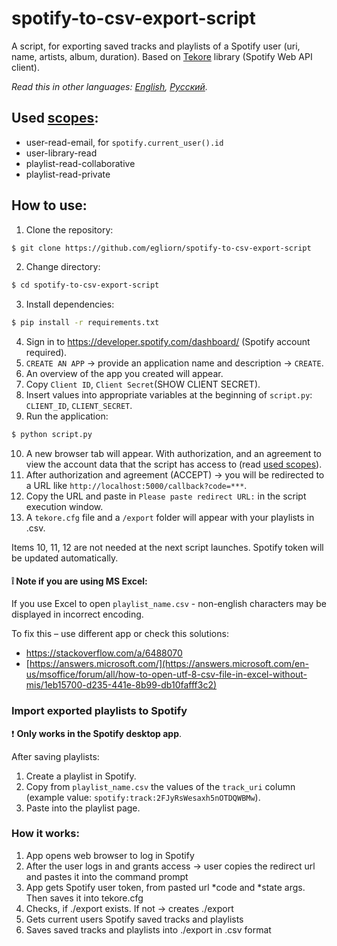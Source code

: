 # spotify-to-csv-export-script
A script, for exporting saved tracks and playlists of a Spotify user (uri, name, artists, album, duration).
Based on [Tekore](https://github.com/felix-hilden/tekore) library (Spotify Web API client).

*Read this in other languages: [English](README.md), [Русский](README.ru.md).*

## Used [scopes](https://developer.spotify.com/documentation/general/guides/authorization/scopes/):
- user-read-email, for ```spotify.current_user().id```
- user-library-read 
- playlist-read-collaborative 
- playlist-read-private

## How to use:
1. Clone the repository:
~~~bash
$ git clone https://github.com/egliorn/spotify-to-csv-export-script
~~~
2. Change directory:
~~~bash
$ cd spotify-to-csv-export-script
~~~
3. Install dependencies:
~~~bash
$ pip install -r requirements.txt
~~~
4. Sign in to https://developer.spotify.com/dashboard/ (Spotify account required).
5. `CREATE AN APP` -> provide an application name and description -> `CREATE`.
6. An overview of the app you created will appear.
7. Copy `Client ID`, `Client Secret`(SHOW CLIENT SECRET).
8. Insert values into appropriate variables at the beginning of `script.py`: `CLIENT_ID`, `CLIENT_SECRET`.
9. Run the application:
~~~bash
$ python script.py
~~~
10. A new browser tab will appear. With authorization, and an agreement to view the account data that the script has access to (read [used scopes](#spotify-to-csv-export-script)).
11. After authorization and agreement (ACCEPT) -> you will be redirected to a URL like `http://localhost:5000/callback?code=***`.
12. Copy the URL and paste in `Please paste redirect URL:` in the script execution window.
13. A `tekore.cfg` file and a `/export` folder will appear with your playlists in .csv.

Items 10, 11, 12 are not needed at the next script launches. Spotify token will be updated automatically.

#### :grey_exclamation: Note if you are using MS Excel:
If you use Excel to open `playlist_name.csv` - non-english characters may be displayed in incorrect encoding.

To fix this – use different app or check this solutions:
- https://stackoverflow.com/a/6488070
- [https://answers.microsoft.com/](https://answers.microsoft.com/en-us/msoffice/forum/all/how-to-open-utf-8-csv-file-in-excel-without-mis/1eb15700-d235-441e-8b99-db10fafff3c2)

### Import exported playlists to Spotify
:exclamation: **Only works in the Spotify desktop app**.

After saving playlists:
1. Create a playlist in Spotify.
2. Copy from `playlist_name.csv` the values of the `track_uri` column
(example value: `spotify:track:2FJyRsWesaxh5nOTDQWBMw`).
3. Paste into the playlist page.

### How it works:
1. App opens web browser to log in Spotify
2. After the user logs in and grants access -> user copies the redirect url and pastes it into the command prompt
3. App gets Spotify user token, from pasted url *code and *state args. Then saves it into tekore.cfg
4. Checks, if ./export exists. If not -> creates ./export
5. Gets current users Spotify saved tracks and playlists
6. Saves saved tracks and playlists into ./export in .csv format
